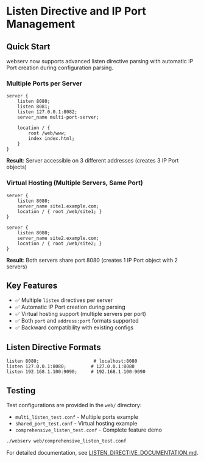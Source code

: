 # Listen Directive and IP Port Management

## Quick Start

webserv now supports advanced listen directive parsing with automatic IP Port creation during configuration parsing.

### Multiple Ports per Server

```nginx
server {
	listen 8080;
	listen 8081;
	listen 127.0.0.1:8082;
	server_name multi-port-server;
	
	location / {
		root /web/www;
		index index.html;
	}
}
```

**Result**: Server accessible on 3 different addresses (creates 3 IP Port objects)

### Virtual Hosting (Multiple Servers, Same Port)

```nginx
server {
	listen 8080;
	server_name site1.example.com;
	location / { root /web/site1; }
}

server {
	listen 8080;
	server_name site2.example.com;
	location / { root /web/site2; }
}
```

**Result**: Both servers share port 8080 (creates 1 IP Port object with 2 servers)

## Key Features

- ✅ Multiple `listen` directives per server
- ✅ Automatic IP Port creation during parsing
- ✅ Virtual hosting support (multiple servers per port)
- ✅ Both `port` and `address:port` formats supported
- ✅ Backward compatibility with existing configs

## Listen Directive Formats

```nginx
listen 8080;                    # localhost:8080
listen 127.0.0.1:8080;         # 127.0.0.1:8080
listen 192.168.1.100:9090;     # 192.168.1.100:9090
```

## Testing

Test configurations are provided in the `web/` directory:
- `multi_listen_test.conf` - Multiple ports example
- `shared_port_test.conf` - Virtual hosting example
- `comprehensive_listen_test.conf` - Complete feature demo

```bash
./webserv web/comprehensive_listen_test.conf
```

For detailed documentation, see [LISTEN_DIRECTIVE_DOCUMENTATION.md](LISTEN_DIRECTIVE_DOCUMENTATION.md).
